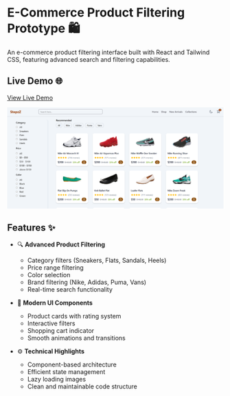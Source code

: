 # E-Commerce Product Filtering Prototype 🛍️

An e-commerce product filtering interface built with React and Tailwind CSS, featuring advanced search and filtering capabilities.

## Live Demo 🌐

[View Live Demo](https://stepzz.netlify.app)

![Project Screenshot](./src/stepzz.png)

## Features ✨

- 🔍 **Advanced Product Filtering**

  - Category filters (Sneakers, Flats, Sandals, Heels)
  - Price range filtering
  - Color selection
  - Brand filtering (Nike, Adidas, Puma, Vans)
  - Real-time search functionality

- 🎨 **Modern UI Components**

  - Product cards with rating system
  - Interactive filters
  - Shopping cart indicator
  - Smooth animations and transitions

- ⚙️ **Technical Highlights**

  - Component-based architecture
  - Efficient state management
  - Lazy loading images
  - Clean and maintainable code structure